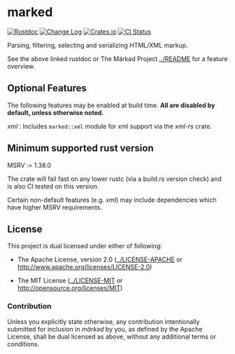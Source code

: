# marked

[![Rustdoc](https://docs.rs/marked/badge.svg)](https://docs.rs/marked)
[![Change Log](https://img.shields.io/crates/v/marked.svg?maxAge=3600&label=change%20log&color=9cf)](https://github.com/dekellum/marked/blob/master/marked/CHANGELOG.md)
[![Crates.io](https://img.shields.io/crates/v/marked.svg?maxAge=3600)](https://crates.io/crates/marked)
[![CI Status](https://github.com/dekellum/marked/workflows/CI/badge.svg?branch=master)](https://github.com/dekellum/marked/actions?query=workflow%3ACI)

Parsing, filtering, selecting and serializing HTML/XML markup.

See the above linked rustdoc or The Märkəd Project [../README] for a feature
overview.

## Optional Features

The following features may be enabled at build time. **All are disabled by
default, unless otherwise noted.**

_xml_
: Includes `marked::xml` module for xml support via the _xml-rs_ crate.

## Minimum supported rust version

MSRV := 1.38.0

The crate will fail fast on any lower rustc (via a build.rs version
check) and is also CI tested on this version.

Certain non-default features (e.g. _xml_) may include dependencies which have
higher MSRV requirements.

## License

This project is dual licensed under either of following:

* The Apache License, version 2.0
  ([../LICENSE-APACHE] or http://www.apache.org/licenses/LICENSE-2.0)

* The MIT License
  ([../LICENSE-MIT] or http://opensource.org/licenses/MIT)

### Contribution

Unless you explicitly state otherwise, any contribution intentionally submitted
for inclusion in _märkəd_ by you, as defined by the Apache License, shall be
dual licensed as above, without any additional terms or conditions.

[../README]: https://github.com/dekellum/marked#readme
[../LICENSE-APACHE]: https://github.com/dekellum/marked/tree/master/LICENSE-APACHE
[../LICENSE-MIT]: https://github.com/dekellum/marked/tree/master/LICENSE-MIT

